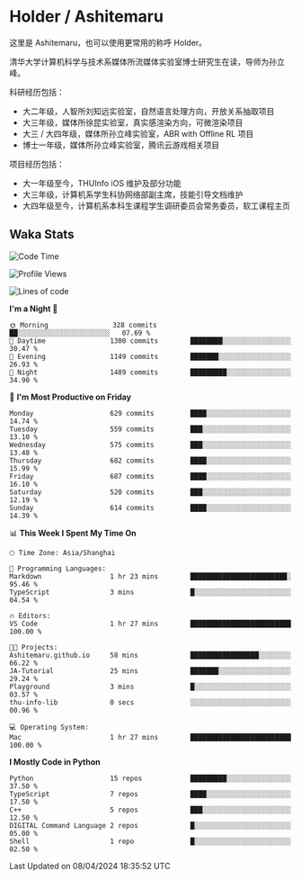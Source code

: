 # Holder / Ashitemaru

这里是 Ashitemaru，也可以使用更常用的称呼 Holder。

清华大学计算机科学与技术系媒体所流媒体实验室博士研究生在读，导师为孙立峰。

科研经历包括：

- 大二年级，人智所刘知远实验室，自然语言处理方向，开放关系抽取项目
- 大三年级，媒体所徐昆实验室，真实感渲染方向，可微渲染项目
- 大三 / 大四年级，媒体所孙立峰实验室，ABR with Offline RL 项目
- 博士一年级，媒体所孙立峰实验室，腾讯云游戏相关项目

项目经历包括：

- 大一年级至今，THUInfo iOS 维护及部分功能
- 大三年级，计算机系学生科协网络部副主席，技能引导文档维护
- 大四年级至今，计算机系本科生课程学生调研委员会常务委员，软工课程主页

## Waka Stats

<!--START_SECTION:waka-->
![Code Time](http://img.shields.io/badge/Code%20Time-1%2C040%20hrs%206%20mins-blue)

![Profile Views](http://img.shields.io/badge/Profile%20Views-9-blue)

![Lines of code](https://img.shields.io/badge/From%20Hello%20World%20I%27ve%20Written-3.0%20million%20lines%20of%20code-blue)

**I'm a Night 🦉** 

```text
🌞 Morning                328 commits         ██░░░░░░░░░░░░░░░░░░░░░░░   07.69 % 
🌆 Daytime                1300 commits        ████████░░░░░░░░░░░░░░░░░   30.47 % 
🌃 Evening                1149 commits        ███████░░░░░░░░░░░░░░░░░░   26.93 % 
🌙 Night                  1489 commits        █████████░░░░░░░░░░░░░░░░   34.90 % 
```
📅 **I'm Most Productive on Friday** 

```text
Monday                   629 commits         ████░░░░░░░░░░░░░░░░░░░░░   14.74 % 
Tuesday                  559 commits         ███░░░░░░░░░░░░░░░░░░░░░░   13.10 % 
Wednesday                575 commits         ███░░░░░░░░░░░░░░░░░░░░░░   13.48 % 
Thursday                 682 commits         ████░░░░░░░░░░░░░░░░░░░░░   15.99 % 
Friday                   687 commits         ████░░░░░░░░░░░░░░░░░░░░░   16.10 % 
Saturday                 520 commits         ███░░░░░░░░░░░░░░░░░░░░░░   12.19 % 
Sunday                   614 commits         ████░░░░░░░░░░░░░░░░░░░░░   14.39 % 
```


📊 **This Week I Spent My Time On** 

```text
🕑︎ Time Zone: Asia/Shanghai

💬 Programming Languages: 
Markdown                 1 hr 23 mins        ████████████████████████░   95.46 % 
TypeScript               3 mins              █░░░░░░░░░░░░░░░░░░░░░░░░   04.54 % 

🔥 Editors: 
VS Code                  1 hr 27 mins        █████████████████████████   100.00 % 

🐱‍💻 Projects: 
Ashitemaru.github.io     58 mins             █████████████████░░░░░░░░   66.22 % 
JA-Tutorial              25 mins             ███████░░░░░░░░░░░░░░░░░░   29.24 % 
Playground               3 mins              █░░░░░░░░░░░░░░░░░░░░░░░░   03.57 % 
thu-info-lib             0 secs              ░░░░░░░░░░░░░░░░░░░░░░░░░   00.96 % 

💻 Operating System: 
Mac                      1 hr 27 mins        █████████████████████████   100.00 % 
```

**I Mostly Code in Python** 

```text
Python                   15 repos            █████████░░░░░░░░░░░░░░░░   37.50 % 
TypeScript               7 repos             ████░░░░░░░░░░░░░░░░░░░░░   17.50 % 
C++                      5 repos             ███░░░░░░░░░░░░░░░░░░░░░░   12.50 % 
DIGITAL Command Language 2 repos             █░░░░░░░░░░░░░░░░░░░░░░░░   05.00 % 
Shell                    1 repo              █░░░░░░░░░░░░░░░░░░░░░░░░   02.50 % 
```




 Last Updated on 08/04/2024 18:35:52 UTC
<!--END_SECTION:waka-->

<!--
**Ashitemaru/Ashitemaru** is a ✨ _special_ ✨ repository because its `README.md` (this file) appears on your GitHub profile.

Here are some ideas to get you started:

- 🔭 I’m currently working on ...
- 🌱 I’m currently learning ...
- 👯 I’m looking to collaborate on ...
- 🤔 I’m looking for help with ...
- 💬 Ask me about ...
- 📫 How to reach me: ...
- 😄 Pronouns: ...
- ⚡ Fun fact: ...
-->
